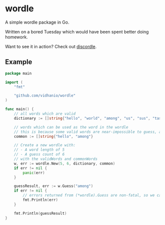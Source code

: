# wordle

A simple wordle package in Go.

Written on a bored Tuesday which would have been spent better doing homework.

Want to see it in action? Check out [discordle](https://github.com/vidhanio/discordle).

## Example

```go
package main

import (
    "fmt"

    "github.com/vidhanio/wordle"
)

func main() {
	// all words which are valid
	dictionary := []string{"hello", "world", "among", "us", "sus", "tasks"}

	// words which can be used as the word in the wordle
	// this is because some valid words are near-impossible to guess, although they are valid words
	common := []string{"hello", "among"}

	// Create a new wordle with:
	// - A word length of 5
	// - A guess count of 6
	// with the validWords and commonWords
	w, err := wordle.New(5, 6, dictionary, common)
	if err != nil {
		panic(err)
	}

	guessResult, err := w.Guess("among")
	if err != nil {
		// errors returned from (*wordle).Guess are non-fatal, so we can continue while telling the user the error
		fmt.Println(err)
	}

	fmt.Println(guessResult)
}
```
